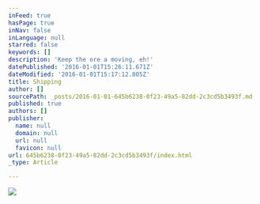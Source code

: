 ```yaml
---
inFeed: true
hasPage: true
inNav: false
inLanguage: null
starred: false
keywords: []
description: 'Keep the ore a moving, eh!'
datePublished: '2016-01-01T15:26:11.671Z'
dateModified: '2016-01-01T15:17:12.805Z'
title: Shipping
author: []
sourcePath: _posts/2016-01-01-645b6238-0f23-49a5-82dd-2c3cd5b3493f.md
published: true
authors: []
publisher:
  name: null
  domain: null
  url: null
  favicon: null
url: 645b6238-0f23-49a5-82dd-2c3cd5b3493f/index.html
_type: Article

---
```

![](https://the-grid-user-content.s3-us-west-2.amazonaws.com/c174ac4d-c5e3-46c4-bc7d-198f7ec07ecf.jpg)
